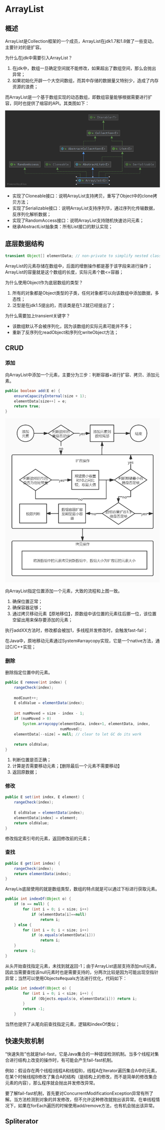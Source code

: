 # ArrayList

## 概述

ArrayList是Collection框架的一个成员，ArrayList在jdk1.7和1.8做了一些变动，主要针对的是扩容。



为什么在jdk中需要引入ArrayList？

1. 在jdk中，数组一旦确定空间就不能修改，如果超出了数组空间，那么会抛出异常；
2. 如果初始化开辟一个大空间数组，而其中存储的数据量又特别少，造成了内存资源的浪费；

而ArrayList是一个基于数组实现的动态数组，即数组容量能够根据需要进行扩容，同时也提供了缩容的API。其类图如下：

![ArrayList](asserts/ArrayList.png)

- 实现了Cloneable接口：说明ArrayList支持拷贝，重写了Object中的clone拷贝方法；
- 实现了Serializable接口：说明ArrayList支持序列华，通过序列化传输数据，反序列化解析数据；
- 实现了RandomAccess接口：说明ArrayList支持随机快速访问元素；
- 继承AbstractList抽象类：所有List接口的默认实现；

## 底层数据结构

```java
transient Object[] elementData; // non-private to simplify nested class access
```

ArrayList的元素存储在数组中，后面的增删操作都是基于该字段来进行操作；ArrayList的容量就是这个数组的长度，实际元素个数<=容器；



为什么使用Object作为底层数组的类型？

1. 所有的对象都是Object类型的子类，任何对象都可以向该数组中添加数据，多态性；
2. 泛型是在jdk1.5提出的，而该类是在1.2就已经提出了；



为什么需要加上transient关键字？

- 该数组默认不会被序列化，因为该数组的实际元素可能并不多；
- 重新了反序列化readObject和序列化writeObject方法；



## CRUD

### 添加

向ArrayList中添加一个元素，主要分为三步：判断容器+进行扩容、拷贝、添加元素。

```java
public boolean add(E e) {
    ensureCapacityInternal(size + 1);
    elementData[size++] = e;
    return true;
}
```



![image-20210706225129528](asserts/image-20210706225129528.png)



向ArrayList指定位置添加一个元素，大致的流程和上图一致。

1. 确保位置正常；
2. 确保容器足够；
3. 通过拷贝移动元素【原地移位】，原数组中该位置的元素往后挪一位，该位置空留出用来保存要添加的元素；

执行addXX方法时，修改都会被加1，多线程并发修改时，会触发fast-fail；

在Java中，原地移动元素通过System#arraycopy实现，它是一个native方法，通过C/C++实现；

### 删除

删除指定位置中的元素。

```java
public E remove(int index) {
    rangeCheck(index);

    modCount++;
    E oldValue = elementData(index);

    int numMoved = size - index - 1;
    if (numMoved > 0)
        System.arraycopy(elementData, index+1, elementData, index,
                         numMoved);
    elementData[--size] = null; // clear to let GC do its work

    return oldValue;
}
```

1. 判断位置是否正确；
2. 计算是否需要移动元素；【删除最后一个元素不需要移动】
3. 返回原数据；



### 修改

```java
public E set(int index, E element) {
    rangeCheck(index);

    E oldValue = elementData(index);
    elementData[index] = element;
    return oldValue;
}
```

修改指定索引号的元素，返回修改前的元素；



### 查找

```java
public E get(int index) {
    rangeCheck(index);
    return elementData(index);
}
```

ArrayLis底层使用的就是数组类型，数组的特点就是可以通过下标进行获取元素。

```java
public int indexOf(Object o) {
    if (o == null) {
        for (int i = 0; i < size; i++)
            if (elementData[i]==null)
                return i;
    } else {
        for (int i = 0; i < size; i++)
            if (o.equals(elementData[i]))
                return i;
    }
    return -1;
}
```

从头开始查找指定元素，未找到就返回-1；由于ArrayList底层支持添加null元素，因此当需要查找该null元素时也是需要支持的，分两次比较是因为可能出现空指针异常；当然可以使用Objects#equals方法进行优化，代码如下：

```java
public int indexOf(Object o) {
        for (int i = 0; i < size; i++) {
            if (Objects.equals(o, elementData[i])) return i;
        }
        return -1;
    }
```

当然也提供了从尾向前查找指定元素，逻辑和indexOf类似；



## 快速失败机制

“快速失败”也就是fail-fast，它是Java集合的一种错误检测机制。当多个线程对集合进行结构上改变的操作时，有可能会产生fail-fast机制。

例如：假设存在两个线程(线程A和线程B)，线程A在Iterator遍历集合A中的元素，在某个时候线程B修改了集合A的结构（是结构上的修改，而不是简单的修改集合元素的内容），那么程序就会抛出并发修改异常。

要了解fail-fast机制，首先要对ConcurrentModificationException异常有所了解。当方法检测到对象的并发修改，但不允许这种修改就抛出该异常。在单线程情况下，如果在forEach遍历的时候使用add/remove方法，也有机会抛出该异常。



## Spliterator


